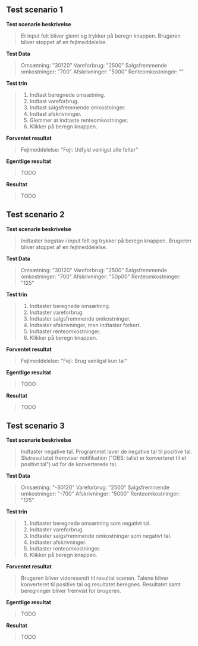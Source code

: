 ## Test scenario 1

**Test scenarie beskrivelse**

> Et input felt bliver glemt og trykker på beregn knappen. Brugeren bliver stoppet af en fejlmeddelelse.

**Test Data**

> Omsætning: "30120"
> Vareforbrug: "2500"
> Salgsfremmende omkostninger: "700"
> Afskrivninger: "5000"
> Renteomkostninger: ""

**Test trin**

> 1. Indtast beregnede omsætning.
> 2. Indtast vareforbrug.
> 3. Indtast salgsfremmende omkostninger.
> 4. Indtast afskrivninger.
> 5. Glemmer at indtaste renteomkostninger.
> 6. Klikker på beregn knappen.

**Forventet resultat**

> Fejlmeddelelse: "Fejl: Udfyld venligst alle felter"

**Egentlige resultat**

> TODO

**Resultat**

> TODO

## Test scenario 2

**Test scenarie beskrivelse**

> Indtaster bogstav i input felt og trykker på beregn knappen. Brugeren bliver stoppet af en fejlmeddelelse.

**Test Data**

> Omsætning: "30120"
> Vareforbrug: "2500"
> Salgsfremmende omkostninger: "700"
> Afskrivninger: "50p00"
> Renteomkostninger: "125"

**Test trin**

> 1. Indtaster beregnede omsætning.
> 2. Indtaster vareforbrug.
> 3. Indtaster salgsfremmende omkostninger.
> 4. Indtaster afskrivninger, men indtaster forkert.
> 5. Indtaster renteomkostninger.
> 6. Klikker på beregn knappen.

**Forventet resultat**

> Fejlmeddelelse: "Fejl: Brug venligst kun tal"

**Egentlige resultat**

> TODO

**Resultat**

> TODO

## Test scenario 3

**Test scenarie beskrivelse**

> Indtaster negative tal. Programmet laver de negative tal til positive tal. Slutresultatet fremviser notifikation ("OBS: tallet er konverteret til et positivt tal") ud for de konverterede tal.

**Test Data**

> Omsætning: "-30120"
> Vareforbrug: "2500"
> Salgsfremmende omkostninger: "-700"
> Afskrivninger: "5000"
> Renteomkostninger: "125"

**Test trin**

> 1. Indtaster beregnede omsætning som negativt tal.
> 2. Indtaster vareforbrug.
> 3. Indtaster salgsfremmende omkostninger som negativt tal.
> 4. Indtaster afskrivninger.
> 5. Indtaster renteomkostninger.
> 6. Klikker på beregn knappen.

**Forventet resultat**

> Brugeren bliver videresendt til resultat scenen. Talene bliver konverteret til positive tal og resultatet beregnes. Resultatet samt beregninger bliver fremvist for brugeren.

**Egentlige resultat**

> TODO

**Resultat**

> TODO
